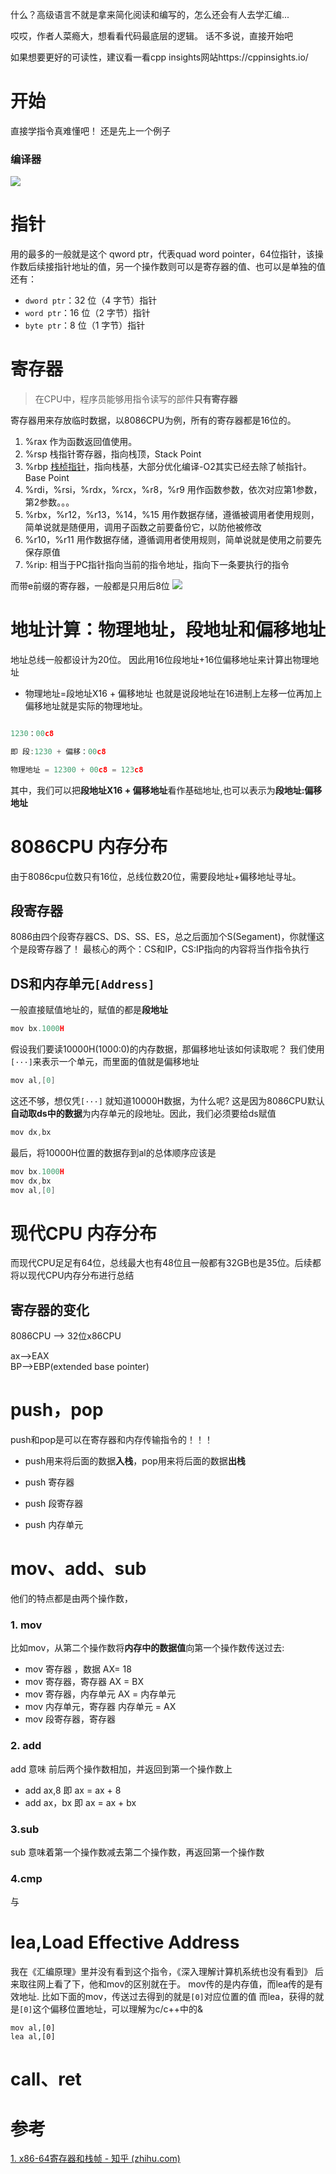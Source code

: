 什么？高级语言不就是拿来简化阅读和编写的，怎么还会有人去学汇编...

哎哎，作者人菜瘾大，想看看代码最底层的逻辑。
话不多说，直接开始吧

如果想要更好的可读性，建议看一看cpp insights网站https://cppinsights.io/

# 开始
直接学指令真难懂吧！
还是先上一个例子
### 编译器
![](Pasted%20image%2020240912212719.png)

# 指针
用的最多的一般就是这个 qword ptr，代表quad word pointer，64位指针，该操作数后续接指针地址的值，另一个操作数则可以是寄存器的值、也可以是单独的值
还有：
- `dword ptr`：32 位（4 字节）指针
- `word ptr`：16 位（2 字节）指针
- `byte ptr`：8 位（1 字节）指针


# 寄存器
> 在CPU中，程序员能够用指令读写的部件**只有寄存器**

寄存器用来存放临时数据，以8086CPU为例，所有的寄存器都是16位的。
1. %rax 作为函数返回值使用。
2. %rsp 栈指针寄存器，指向栈顶，Stack Point
3. %rbp [栈桢指针](https://zhida.zhihu.com/search?q=%E6%A0%88%E6%A1%A2%E6%8C%87%E9%92%88&zhida_source=entity&is_preview=1)，指向栈基，大部分优化编译-O2其实已经去除了帧指针。Base Point
4. %rdi，%rsi，%rdx，%rcx，%r8，%r9 用作函数参数，依次对应第1参数，第2参数。。。 
5. %rbx，%r12，%r13，%14，%15 用作数据存储，遵循被调用者使用规则，简单说就是随便用，调用子函数之前要备份它，以防他被修改
6. %r10，%r11 用作数据存储，遵循调用者使用规则，简单说就是使用之前要先保存原值
7. %rip: 相当于PC指针指向当前的指令地址，指向下一条要执行的指令

而带e前缀的寄存器，一般都是只用后8位
![](Pasted%20image%2020240912221249.png)
# 地址计算：物理地址，段地址和偏移地址
地址总线一般都设计为20位。
因此用16位段地址+16位偏移地址来计算出物理地址
* 物理地址=段地址X16 + 偏移地址
也就是说段地址在16进制上左移一位再加上偏移地址就是实际的物理地址。
```c++

1230：00c8

即 段:1230 + 偏移：00c8

物理地址 = 12300 + 00c8 = 123c8

```
其中，我们可以把**段地址X16 + 偏移地址**看作基础地址,也可以表示为**段地址:偏移地址**

# 8086CPU 内存分布

由于8086cpu位数只有16位，总线位数20位，需要段地址+偏移地址寻址。

## 段寄存器
8086由四个段寄存器CS、DS、SS、ES，总之后面加个S(Segament)，你就懂这个是段寄存器了！
最核心的两个：CS和IP，CS:IP指向的内容将当作指令执行

## DS和内存单元`[Address]` 
一般直接赋值地址的，赋值的都是**段地址**
```c++
mov bx.1000H
```
假设我们要读10000H(1000:0)的内存数据，那偏移地址该如何读取呢？
我们使用`[···]`来表示一个单元，而里面的值就是偏移地址
```c++
mov al,[0]
```
这还不够，想仅凭`[···]` 就知道10000H数据，为什么呢?
这是因为8086CPU默认**自动取ds中的数据**为内存单元的段地址。因此，我们必须要给ds赋值
```c++
mov dx,bx
```
最后，将10000H位置的数据存到al的总体顺序应该是
```c++
mov bx.1000H
mov dx,bx
mov al,[0]
```

# 现代CPU 内存分布
而现代CPU足足有64位，总线最大也有48位且一般都有32GB也是35位。后续都将以现代CPU内存分布进行总结
## 寄存器的变化

8086CPU --> 32位x86CPU

ax–>EAX  
BP–>EBP(extended base pointer)



# push，pop
push和pop是可以在寄存器和内存传输指令的！！！
* push用来将后面的数据**入栈**，pop用来将后面的数据**出栈**

* push 寄存器
* push 段寄存器
* push 内存单元

# mov、add、sub
他们的特点都是由两个操作数，
### 1. mov
比如mov，从第二个操作数将**内存中的数据值**向第一个操作数传送过去:
* mov 寄存器 ，数据 AX= 18
* mov 寄存器，寄存器 AX = BX
* mov 寄存器，内存单元 AX = 内存单元
* mov 内存单元，寄存器 内存单元 = AX
* mov 段寄存器，寄存器 

### 2. add
add 意味 前后两个操作数相加，并返回到第一个操作数上
* add ax,8 即 ax = ax + 8
* add ax，bx 即 ax = ax + bx

### 3.sub
sub 意味着第一个操作数减去第二个操作数，再返回第一个操作数

### 4.cmp
与



# lea,Load Effective Address
我在《汇编原理》里并没有看到这个指令，《深入理解计算机系统也没有看到》
后来取往网上看了下，他和mov的区别就在于。
mov传的是内存值，而lea传的是有效地址.
比如下面的mov，传送过去得到的就是`[0]`对应位置的值
而lea，获得的就是`[0]`这个偏移位置地址，可以理解为c/c++中的&
```
mov al,[0]
lea al,[0]
```

# call、ret






# 参考
[1. x86-64寄存器和栈帧 - 知乎 (zhihu.com)](https://zhuanlan.zhihu.com/p/440016053)
